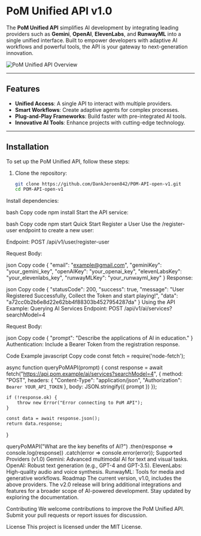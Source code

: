 # PoM Unified API v1.0

The **PoM Unified API** simplifies AI development by integrating leading providers such as **Gemini**, **OpenAI**, **ElevenLabs**, and **RunwayML** into a single unified interface. Built to empower developers with adaptive AI workflows and powerful tools, the API is your gateway to next-generation innovation.

![PoM Unified API Overview](Untitled-design-2024-12-30T221727.463.png)

---

## Features

- **Unified Access**: A single API to interact with multiple providers.
- **Smart Workflows**: Create adaptive agents for complex processes.
- **Plug-and-Play Frameworks**: Build faster with pre-integrated AI tools.
- **Innovative AI Tools**: Enhance projects with cutting-edge technology.

---

## Installation

To set up the PoM Unified API, follow these steps:

1. Clone the repository:
   ```bash
   git clone https://github.com/DankJeroen842/POM-API-open-v1.git
   cd POM-API-open-v1
Install dependencies:

bash
Copy code
npm install
Start the API service:

bash
Copy code
npm start
Quick Start
Register a User
Use the /register-user endpoint to create a new user:

Endpoint: POST /api/v1/user/register-user

Request Body:

json
Copy code
{
  "email": "example@gmail.com",
  "geminiKey": "your_gemini_key",
  "openAIKey": "your_openai_key",
  "elevenLabsKey": "your_elevenlabs_key",
  "runwayMLKey": "your_runwayml_key"
}
Response:

json
Copy code
{
  "statusCode": 200,
  "success": true,
  "message": "User Registered Successfully, Collect the Token and start playing!",
  "data": "a72cc0b2b6e8d22e62bb4f88303b4527954287da"
}
Using the API
Example: Querying AI Services
Endpoint: POST /api/v1/ai/services?searchModel=4

Request Body:

json
Copy code
{
  "prompt": "Describe the applications of AI in education."
}
Authentication: Include a Bearer Token from the registration response.

Code Example
javascript
Copy code
const fetch = require('node-fetch');

async function queryPoMAPI(prompt) {
    const response = await fetch("https://api.pom.example/ai/services?searchModel=4", {
        method: "POST",
        headers: {
            "Content-Type": "application/json",
            "Authorization": `Bearer YOUR_API_TOKEN`
        },
        body: JSON.stringify({ prompt })
    });

    if (!response.ok) {
        throw new Error("Error connecting to PoM API");
    }

    const data = await response.json();
    return data.response;
}

queryPoMAPI("What are the key benefits of AI?")
    .then(response => console.log(response))
    .catch(error => console.error(error));
Supported Providers (v1.0)
Gemini: Advanced multimodal AI for text and visual tasks.
OpenAI: Robust text generation (e.g., GPT-4 and GPT-3.5).
ElevenLabs: High-quality audio and voice synthesis.
RunwayML: Tools for media and generative workflows.
Roadmap
The current version, v1.0, includes the above providers. The v2.0 release will bring additional integrations and features for a broader scope of AI-powered development. Stay updated by exploring the documentation.

Contributing
We welcome contributions to improve the PoM Unified API. Submit your pull requests or report issues for discussion.

License
This project is licensed under the MIT License.
